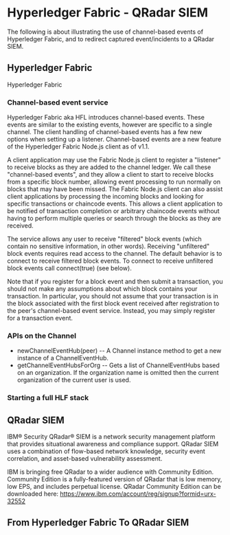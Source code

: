 # Hyperledger Fabric - QRadar SIEM
The following is about illustrating the use of channel-based events of Hyperledger Fabric, and to redirect captured event/incidents to a QRadar SIEM. 
## Hyperledger Fabric
Hyperledger Fabric

### Channel-based event service
Hyperledger Fabric aka HFL introduces channel-based events. These events are similar to the existing events, however are specific to a single channel. The client handling of channel-based events has a few new options when setting up a listener. Channel-based events are a new feature of the Hyperledger Fabric Node.js client as of v1.1.

A client application may use the Fabric Node.js client to register a "listener" to receive blocks as they are added to the channel ledger. We call these "channel-based events", and they allow a client to start to receive blocks from a specific block number, allowing event processing to run normally on blocks that may have been missed. The Fabric Node.js client can also assist client applications by processing the incoming blocks and looking for specific transactions or chaincode events. This allows a client application to be notified of transaction completion or arbitrary chaincode events without having to perform multiple queries or search through the blocks as they are received.

The service allows any user to receive "filtered" block events (which contain no sensitive information, in other words). Receiving "unfiltered" block events requires read access to the channel. The default behavior is to connect to receive filtered block events. To connect to receive unfiltered block events call connect(true) (see below).

Note that if you register for a block event and then submit a transaction, you should not make any assumptions about which block contains your transaction. In particular, you should not assume that your transaction is in the block associated with the first block event received after registration to the peer's channel-based event service. Instead, you may simply register for a transaction event.

### APIs on the Channel
* newChannelEventHub(peer) -- A Channel instance method to get a new instance of a ChannelEventHub.
* getChannelEventHubsForOrg -- Gets a list of ChannelEventHubs based on an organization. If the organization name is omitted then the current organization of the current user is used.

### Starting a full HLF stack

## QRadar SIEM
IBM® Security QRadar® SIEM is a network security management platform that provides situational awareness and compliance support. QRadar SIEM uses a combination of flow-based network knowledge, security event correlation, and asset-based vulnerability assessment.

IBM is bringing free QRadar to a wider audience with Community Edition. Community Edition is a fully-featured version of QRadar that is low memory, low EPS, and includes perpetual license.
QRadar Community Edition can be downloaded here: https://www.ibm.com/account/reg/signup?formid=urx-32552

## From Hyperledger Fabric To QRadar SIEM
